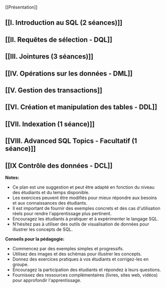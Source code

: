 [[Présentation]]

## [[I. Introduction au SQL (2 séances)]]

## [[II. Requêtes de sélection - DQL]]
## [[III. Jointures (3 séances)]]
## [[IV. Opérations sur les données - DML]]

## [[V. Gestion des transactions]]

## [[VI. Création et manipulation des tables - DDL]]
## [[VII. Indexation (1 séance)]]
## [[VIII. Advanced SQL Topics - Facultatif (1 séance)]]

## [[IX Contrôle des données - DCL]]


**Notes:**

- Ce plan est une suggestion et peut être adapté en fonction du niveau des étudiants et du temps disponible.
- Les exercices peuvent être modifiés pour mieux répondre aux besoins et aux connaissances des étudiants.
- Il est important de fournir des exemples concrets et des cas d'utilisation réels pour rendre l'apprentissage plus pertinent.
- Encouragez les étudiants à pratiquer et à expérimenter le langage SQL.
- N'hésitez pas à utiliser des outils de visualisation de données pour illustrer les concepts de SQL.


**Conseils pour la pédagogie:**

- Commencez par des exemples simples et progressifs.
- Utilisez des images et des schémas pour illustrer les concepts.
- Donnez des exercices pratiques à vos étudiants et corrigez-les en groupe.
- Encouragez la participation des étudiants et répondez à leurs questions.
- Fournissez des ressources complémentaires (livres, sites web, vidéos) pour approfondir l'apprentissage.